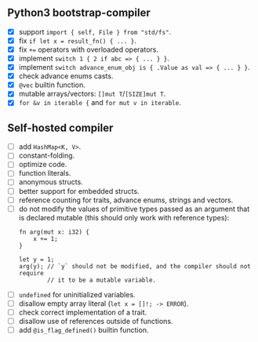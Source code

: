 ## Python3 bootstrap-compiler

- [X] support `import { self, File } from "std/fs"`.
- [X] fix `if let x = result_fn() { ... }`.
- [X] fix `+=` operators with overloaded operators.
- [X] implement `switch 1 { 2 if abc => { ... } }`.
- [X] implement `switch advance_enum_obj is { .Value as val => { ... } }`.
- [X] check advance enums casts.
- [X] `@vec` builtin function.
- [X] mutable arrays/vectors: `[]mut T`/`[SIZE]mut T`.
- [X] `for &v in iterable {` and `for mut v in iterable`.

## Self-hosted compiler

- [ ] add `HashMap<K, V>`.
- [ ] constant-folding.
- [ ] optimize code.
- [ ] function literals.
- [ ] anonymous structs.
- [ ] better support for embedded structs.
- [ ] reference counting for traits, advance enums, strings and vectors.
- [ ] do not modify the values of primitive types passed as an argument that is 
declared mutable (this should only work with reference types):
    ```ri
    fn arg(mut x: i32) {
        x += 1;
    }

    let y = 1;
    arg(y); // `y` should not be modified, and the compiler should not require 
            // it to be a mutable variable.
    ```
- [ ] `undefined` for uninitialized variables.
- [ ] disallow empty array literal (`let x = []!; -> ERROR`).
- [ ] check correct implementation of a trait.
- [ ] disallow use of references outside of functions.
- [ ] add `@is_flag_defined()` builtin function.
